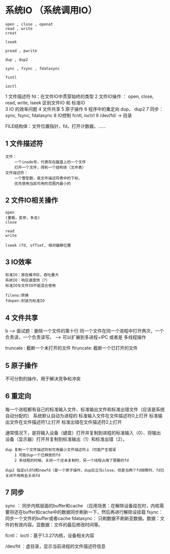 # 系统IO （系统调用IO）

```
open , close , openat
read , write
creat

lseek

pread , pwrite

dup , dup2

sync , fsync , fdatasync

fcntl

ioctl
```



1 文件描述符 fd：在文件IO中贯穿始终的类型
2 文件IO操作 ： open, close, read, write, lseek
	区别文件IO 和 标准IO		
3 IO 的效率问题
4 文件共享
5 原子操作
6 程序中的重定向 dup， dup2
7 同步：sync, fsync, fdatasync
8 IO控制 fcntl, ioctrl
9 /dev/fd/ -> 目录

FILE结构体：文件位置指针，fd，打开计数器，……



## 1 文件描述符
```
文件：
	一个inode号，代表存在磁盘上的一个文件
	打开一个文件，得到一个结构体（文件表）
文件描述符：
	一个整型数，是文件描述符表中的下标，
	优先使用当前可用的范围内最小的
```

## 2 文件IO相关操作
```
open
(重载，变参，多态)
close

read
write

lseek (fd, offset, 相对偏移位置
```

## 3 IO效率
```
标准IO：放在缓冲区，吞吐量大
系统IO：响应速度快（?）
标准IO与文件IO不能混合使用

fileno:转换 
fdopen:封装为标准IO
```

## 4 文件共享
b --> 面试题：删除一个文件的第十行
	同一个文件在同一个进程中打开两次，一个负责读，一个负责读写。 --> 可以扩展到多进程+IPC 或者是 多线程操作

truncate : 截断一个未打开的文件
ftruncate: 截断一个已打开的文件



## 5 原子操作

不可分割的操作，用于解决竞争和冲突



## 6 重定向
每一个进程都有自己的标准输入文件、标准输出文件和标准出错文件（应该是系统自动分配的）
系统默认自动为进程的
	标准输入文件在文件描述符0上打开
	标准输出文件在文件描述符1上打开
	标准出错在文件描述符2上打开

通常情况下，是将输入设备（键盘）打开并复制到进程的标准输入（0）、将输出设备（显示器）打开并复制到标准输出（1）和标准出错（2）。
```
dup 复制一个文件描述符到可用最小文件描述符上（可能产生错误
	1 可能dup一个已释放的fd
	2 多线程的时候，关闭一个还未复制时，另一个线程占用了需要的fd
	
dup2 指定oldfd和newfd（是一个原子操作，dup后立马close，但是当两个fd相等时，fd已关闭不用再去关闭fd
```


## 7 同步

sync ： 同步内核层面的buffer和cache （应用场景：在解除设备挂在时，内核需要将还在buffer和cache中的数据同步刷新一下，然后再进行解除设挂载
fsync： 同步一个文件的buffer或者cache
fdatasync： 只刷数据不刷新亚数据。数据：文件的有效内容。亚数据：文件的最后修改时间等。
	
fcntl：
ioctl：基于1.3.27内核，设备相关内容
	
/dev/fd ：虚目录，显示当前进程的文件描述符信息
